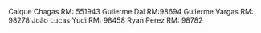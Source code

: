 Caique Chagas RM: 551943
Guilerme Dal RM:98694
Guilerme Vargas RM: 98278
João Lucas Yudi RM: 98458
Ryan Perez RM: 98782
